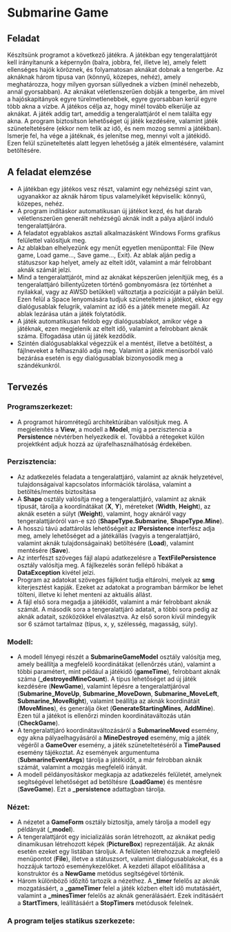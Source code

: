 # Submarine Game
## Feladat
Készítsünk programot a következő játékra.
A játékban egy tengeralattjárót kell irányítanunk a képernyőn (balra, jobbra, fel, illetve le), amely
felett ellenséges hajók köröznek, és folyamatosan aknákat dobnak a tengerbe. Az aknáknak három
típusa van (könnyű, közepes, nehéz), amely meghatározza, hogy milyen gyorsan süllyednek a vízben
(minél nehezebb, annál gyorsabban).
Az aknákat véletlenszerűen dobják a tengerbe, ám mivel a hajóskapitányok egyre türelmetlenebbek,
egyre gyorsabban kerül egyre több akna a vízbe. A játékos célja az, hogy minél tovább elkerülje az
aknákat. A játék addig tart, ameddig a tengeralattjárót el nem találta egy akna.
A program biztosítson lehetőséget új játék kezdésére, valamint játék szüneteltetésére (ekkor nem
telik az idő, és nem mozog semmi a játékban). Ismerje fel, ha vége a játéknak, és jelenítse meg,
mennyi volt a játékidő. Ezen felül szüneteltetés alatt legyen lehetőség a játék elmentésére, valamint
betöltésére.
## A feladat elemzése
- A játékban egy játékos vesz részt, valamint egy nehézségi szint van, ugyanakkor az aknák
három típus valamelyikét képviselik: könnyű, közepes, nehéz.
- A program indításkor automatikusan új játékot kezd, és hat darab véletlenszerűen generált
nehézségű aknák indít a pálya aljáról induló tengeralattjáróra.
- A feladatot egyablakos asztali alkalmazásként Windows Forms grafikus felülettel valósítjuk
meg.
- Az ablakban elhelyezünk egy menüt egyetlen menüponttal: File (New game, Load game…,
Save game…, Exit). Az ablak alján pedig a státuszsor kap helyet, amely az eltelt időt, valamint
a már felrobbant aknák számát jelzi.
- Mind a tengeralattjárót, mind az aknákat képszerűen jelenítjük meg, és a tengeralattjáró
billentyűzeten történő gombnyomásra (ez történhet a nyilakkal, vagy az AWSD betűkkel)
változtatja a pozícióját a pályán belül. Ezen felül a Space lenyomására tudjuk szüneteltetni a
játékot, ekkor egy dialógusablak felugrik, valamint az idő és a játék menete megáll. Az ablak
lezárása után a játék folytatódik.
- A játék automatikusan feldob egy dialógusablakot, amikor vége a játéknak, ezen megjelenik
az eltelt idő, valamint a felrobbant aknák száma. Elfogadása után új játék kezdődik.
- Szintén dialógusablakkal végezzük el a mentést, illetve a betöltést, a fájlneveket a
felhasználó adja meg. Valamint a játék menüsorból való bezárása esetén is egy dialógusablak
bizonyosodik meg a szándékunkról.
## Tervezés
### Programszerkezet:
- A programot háromrétegű architektúrában valósítjuk meg. A megjelenítés a **View**,
a modell a **Model**, míg a perzisztencia a **Persistence** névtérben helyezkedik el.
Továbbá a rétegeket külön projektként adjuk hozzá az újrafelhasználhatóság
érdekében.
### Perzisztencia:
- Az adatkezelés feladata a tengeralattjáró, valamint az aknák helyzetével,
tulajdonságaival kapcsolatos információk tárolása, valamint a betöltés/mentés
biztosítása
- A **Shape** osztály valósítja meg a tengeralattjáró, valamint az aknák típusát, tárolja a
koordinátákat (**X**, **Y**), méreteket (**Width**, **Height**), az aknák esetén a súlyt (**Weight**),
valamint, hogy aknáról vagy tengeralattjáróról van-e szó (**ShapeType.Submarine**,
**ShapeType.Mine**).
- A hosszú távú adattárolás lehetőségeit az **IPersistence** interfész adja meg, amely
lehetőséget ad a játékállás (vagyis a tengeralattjáró, valamint aknák
tulajdonságainak) betöltésére (**Load**), valamint mentésére (**Save**).
- Az interfészt szöveges fájl alapú adatkezelésre a **TextFilePersistence** osztály
valósítja meg. A fájlkezelés során fellépő hibákat a **DataException** kivétel jelzi.
- Program az adatokat szöveges fájlként tudja eltárolni, melyek az **smg** kiterjesztést
kapják. Ezeket az adatokat a programban bármikor be lehet tölteni, illetve ki lehet
menteni az aktuális állást.
- A fájl első sora megadja a játékidőt, valamint a már felrobbant aknák számát. A
második sora a tengeralattjáró adatait, a többi sora pedig az aknák adatait,
szóközökkel elválasztva. Az első soron kívül mindegyik sor 6 számot tartalmaz (típus,
x, y, szélesség, magasság, súly).
### Modell:
- A modell lényegi részét a **SubmarineGameModel** osztály valósítja meg, amely
beállítja a megfelelő koordinátákat (ellenőrzés után), valamint a többi paramétert,
mint például a játékidő (**gameTime**), felrobbant aknák száma
(**_destroyedMineCount**). A típus lehetőséget ad új játék kezdésére (**NewGame**),
valamint lépésre a tengeralattjáróval (**Submarine_MoveUp**,
**Submarine_MoveDown**, **Submarine_MoveLeft**, **Submarine_MoveRight**), valamint
beállítja az aknák koordinátáit (**MoveMines**), és generálja őket
(**GenerateStartingMines**, **AddMine**). Ezen túl a játékot is ellenőrzi minden
koordinátaváltozás után (**CheckGame**).
- A tengeralattjáró koordinátaváltozásáról a **SubmarineMoved** esemény, egy akna
pályaelhagyásáról a **MineDestroyed** esemény, míg a játék végéről a **GameOver**
esemény, a játék szüneteltetéséről a **TimePaused** esemény tájékoztat. Az
események argumentuma (**SubmarineEventArgs**) tárolja a játékidőt, a már
felrobban aknák számát, valamint a mozgás megfelelő irányát.
- A modell példányosításkor megkapja az adatkezelés felületét, amelynek
segítségével lehetőséget ad betöltésre (**LoadGame**) és mentésre (**SaveGame**). Ezt a
**_persistence** adattagban tárolja.
### Nézet:
- A nézetet a **GameForm** osztály biztosítja, amely tárolja a modell egy példányát
(**_model**).
- A tengeralattjárót egy inicializálás során létrehozott, az aknákat pedig dinamikusan
létrehozott képek (**PictureBox**) reprezentálják. Az aknák esetén ezeket egy listában
tároljuk. A felületen létrehozzuk a megfelelő menüpontot (**File**), illetve a státuszsort,
valamint dialógusablakokat, és a hozzájuk tartozó eseménykezelőket. A kezdeti
állapot előállítása a konstruktor és a **NewGame** metódus segítségével történik.
- Három különböző időzítő tartozik a nézethez. A **_timer** felelős az aknák
mozgatásáért, a **_gameTimer** felel a játék közben eltelt idő mutatásáért, valamint a
**_minesTimer** felelős az aknák generálásáért. Ezek indításáért a **StartTimers**,
leállításáért a **StopTimers** metódusok felelnek.
### A program teljes statikus szerkezete:
